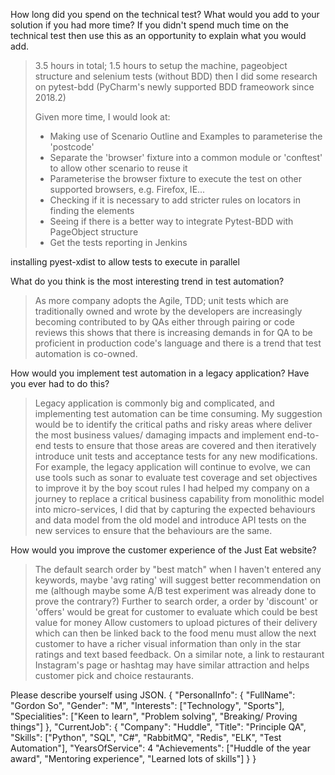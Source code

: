 How long did you spend on the technical test? What would you add to your solution if you had more time? If you didn't spend much time on the technical test then use this as an opportunity to explain what you would add.

> 3.5 hours in total; 1.5 hours to setup the machine, pageobject structure and selenium tests (without BDD)
then I did some research on pytest-bdd (PyCharm's newly supported BDD frameowork since 2018.2)
>
> Given more time, I would look at:
 > - Making use of Scenario Outline and Examples to parameterise the 'postcode'
 > - Separate the 'browser' fixture into a common module or 'conftest' to allow other scenario to reuse it
 > - Parameterise the browser fixture to execute the test on other supported browsers, e.g. Firefox, IE...    
 > - Checking if it is necessary to add stricter rules on locators in finding the elements
 > - Seeing if there is a better way to integrate Pytest-BDD with PageObject structure
 > - Get the tests reporting in Jenkins 

installing pyest-xdist to allow tests to execute in parallel

What do you think is the most interesting trend in test automation?
 > As more company adopts the Agile, TDD; unit tests which are traditionally owned and wrote by the developers 
 > are increasingly becoming contributed to by QAs either through pairing or code reviews 
 > this shows that there is increasing demands in for QA to be proficient in production code's language 
 > and there is a trend that test automation is co-owned.
 
How would you implement test automation in a legacy application? Have you ever had to do this?
 > Legacy application is commonly big and complicated, and implementing test automation can be time consuming.
 > My suggestion would be to identify the critical paths and risky areas where deliver the most business values/ damaging impacts and
 > implement end-to-end tests to ensure that those areas are covered and then iteratively introduce unit tests and acceptance tests for any new modifications.
 > For example, the legacy application will continue to evolve, we can use tools such as sonar to evaluate test coverage and set objectives to improve it by the boy scout rules
 > I had helped my company on a journey to replace a critical business capability from monolithic model into micro-services, I did that by 
 > capturing the expected behaviours and data model from the old model and introduce API tests on the new services to ensure that the behaviours are the same. 
 
How would you improve the customer experience of the Just Eat website?
> The default search order by "best match" when I haven't entered any keywords, maybe 'avg rating' will suggest better recommendation on me (although maybe some A/B test experiment was already done to prove the contrary?)
> Further to search order, a order by 'discount' or 'offers' would be great for customer to evaluate which could be best value for money
> Allow customers to upload pictures of their delivery which can then be linked back to the food menu must allow the next customer to have a richer visual information than only in the star ratings and text based feedback.
> On a similar note, a link to restaurant Instagram's page or hashtag may have similar attraction and helps customer pick and choice restaurants.

Please describe yourself using JSON.
{
	"PersonalInfo": {
		"FullName": "Gordon So",
		"Gender": "M",
		"Interests": ["Technology", "Sports"],
		"Specialities": ["Keen to learn", "Problem solving", "Breaking/ Proving things"]
	},
	"CurrentJob": {
		"Company": "Huddle",
		"Title": "Principle QA",
		"Skills": ["Python", "SQL", "C#", "RabbitMQ", "Redis", "ELK", "Test Automation"],
		"YearsOfService": 4
		"Achievements": ["Huddle of the year award", "Mentoring experience", "Learned lots of skills"]
	}
}
